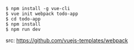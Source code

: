 ```
$ npm install -g vue-cli
$ vue init webpack todo-app
$ cd todo-app
$ npm install
$ npm run dev
```
src: https://github.com/vuejs-templates/webpack
